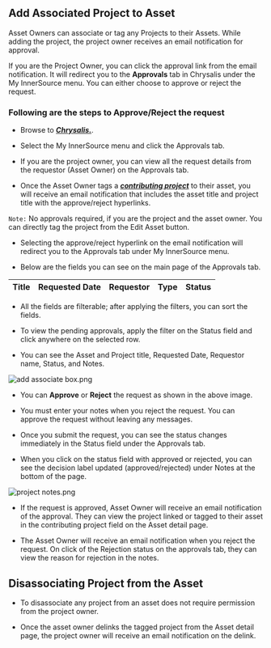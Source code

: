 ## Add Associated Project to Asset

Asset Owners can associate or tag any Projects to their Assets. While adding the project, the project owner receives an email notification for approval.

If you are the Project Owner, you can click the approval link from the email notification. It will redirect you to the **Approvals** tab in Chrysalis under the My InnerSource menu. You can either choose to approve or reject the request.

### Following are the steps to Approve/Reject the request

- Browse to [**_Chrysalis._**](https://aka.ms/chrysalis).

- Select the My InnerSource menu and click the Approvals tab.

- If you are the project owner, you can view all the request details from the requestor (Asset Owner) on the Approvals tab.

- Once the Asset Owner tags a **_[contributing project](https://aka.ms/Associate-Assets-to-a-Project)_** to their asset, you will receive an email notification that includes the asset title and project title with the approve/reject hyperlinks. 

`Note:` No approvals required, if you are the project and the asset owner. You can directly tag the project from the Edit Asset button.

- Selecting the approve/reject hyperlink on the email notification will redirect you to the Approvals tab under My InnerSource menu.

 - Below are the fields you can see on the main page of the Approvals tab.


|Title| Requested Date | Requestor | Type | Status |
|--|--|--|--|--|

- All the fields are filterable; after applying the filters, you can sort the fields.

- To view the pending approvals, apply the filter on the Status field and click anywhere on the selected row.

-  You can see the Asset and Project title, Requested Date, Requestor name, Status, and Notes.

![add associate box.png](/.attachments/add%20associate%20box-52688a46-f9ee-432f-8769-bed59a719a9f.png)

- You can **Approve** or **Reject** the request as shown in the above image.

- You must enter your notes when you reject the request. You can approve the request without leaving any messages. 

- Once you submit the request, you can see the status changes immediately in the Status field under the Approvals tab.

- When you click on the status field with approved or rejected, you can see the decision label updated (approved/rejected) under Notes at the bottom of the page.

![project notes.png](/.attachments/project%20notes-ed67bb3e-8532-4e4d-9c55-83bcb3dc321b.png)

- If the request is approved, Asset Owner will receive an email notification of the approval. They can view the project linked or tagged to their asset in the contributing project field on the Asset detail page. 

- The Asset Owner will receive an email notification when you reject the request. On click of the Rejection status on the approvals tab, they can view the reason for rejection in the notes.

## Disassociating Project from the Asset

- To disassociate any project from an asset does not require permission from the project owner.

- Once the asset owner delinks the tagged project from the Asset detail page, the project owner will receive an email notification on the delink.




